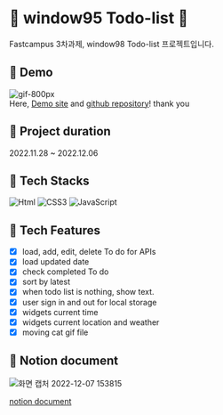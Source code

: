 # 📝 window95 Todo-list 📝

Fastcampus 3차과제, window98 Todo-list 프로젝트입니다.

## 🐾 Demo

![gif-800px](https://user-images.githubusercontent.com/90189513/205950510-2bd1466b-2862-44c8-92fb-af694174aa01.gif)  
Here, [Demo site](https://resilient-jalebi-3f6ccb.netlify.app/) and [github repository](https://github.com/eun0leee/window98-Todo-list.git)! thank you

## 🐾 Project duration

2022.11.28 ~ 2022.12.06

## 🐾 Tech Stacks

<img alt="Html" src ="https://img.shields.io/badge/HTML-E34F26.svg?&style=for-the-badge&logo=HTML5&logoColor=white"/> <img alt="CSS3" src ="https://img.shields.io/badge/CSS3-FF9933.svg?&style=for-the-badge&logo=CSS3&logoColor=white"/> <img alt="JavaScript" src ="https://img.shields.io/badge/JavaScript-F7DF1E.svg?&style=for-the-badge&logo=JavaScript&logoColor=white"/>

## 🐾 Tech Features

- [x] load, add, edit, delete To do for APIs
- [x] load updated date
- [x] check completed To do
- [x] sort by latest
- [x] when todo list is nothing, show text.
- [x] user sign in and out for local storage
- [x] widgets current time
- [x] widgets current location and weather
- [x] moving cat gif file

## 🐾 Notion document

![화면 캡처 2022-12-07 153815](https://user-images.githubusercontent.com/90189513/206106815-fb01875a-4092-4833-bcc9-0ced2fec49c4.png)

[notion document](https://eun0leee.notion.site/Fastcampus-3-Todo-list-web-site-f82467be72d7457bb105a5740c3b5c35)
